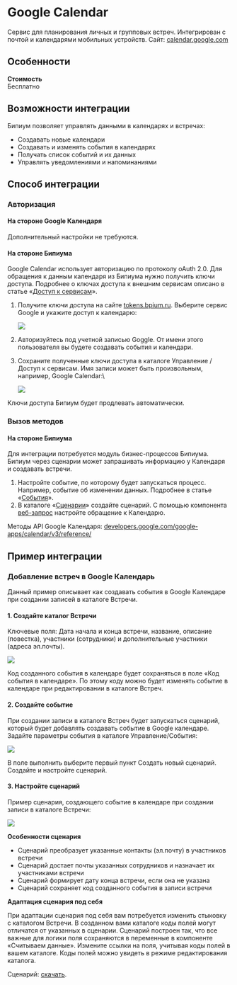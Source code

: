 # Google Calendar

Сервис для планирования личных и групповых встреч. Интегрирован с почтой и календарями мобильных устройств. Сайт: [calendar.google.com](https://calendar.google.com)

## Особенности

**Стоимость**  \
Бесплатно

## Возможности интеграции

Бипиум позволяет управлять данными в календарях и встречах:

* Создавать новые календари
* Создавать и изменять события в календарях
* Получать список событий и их данных
* Управлять уведомлениями и напоминаниями

## Способ интеграции

### Авторизация

#### На стороне Google Календаря

Дополнительный настройки не требуются.

#### На стороне Бипиума

Google Calendar использует авторизацию по протоколу oAuth 2.0. Для обращения к данным календаря из Бипиума нужно получить ключи доступа. Подробнее о ключах доступа к внешним сервисам описано в статье «[Доступ к сервисам](../../../../manual/structure/systemcatalogs/oauthservices.md)».

1.  Получите ключи доступа на сайте [tokens.bpium.ru](http://tokens.bpium.ru). Выберите сервис Google и укажите доступ к календарю:

    ![](../../../../.gitbook/assets/calendar_tokens.png)
2. Авторизуйтесь под учетной записью Goggle. От имени этого пользователя вы будете создавать события и календари.
3.  Сохраните полученные ключи доступа в каталоге Управление / Доступ к сервисам. Имя записи может быть произвольным, например, Google Calendar:\


    ![](../../../../.gitbook/assets/calendar_catalog_tokens.png)

Ключи доступа Бипиум будет продлевать автоматически.

### Вызов методов

#### На стороне Бипиума

Для интеграции потребуется модуль бизнес-процессов Бипиума. Бипиум через сценарии может запрашивать информацию у Календаря и создавать встречи.

1. Настройте событие, по которому будет запускаться процесс. Например, событие об изменении данных. Подробнее в статье «[События](../../../../manual/structure/systemcatalogs/events.md)».
2. В каталоге «[Сценарии](../../../../manual/processes/scripts/)» создайте сценарий. С помощью компонента [веб-запрос](../../../../manual/processes/scripts/components/webrequest.md) настройте обращение к Календарю.

Методы API Google Календаря: [developers.google.com/google-apps/calendar/v3/reference/](https://developers.google.com/google-apps/calendar/v3/reference/)

## Пример интеграции

### Добавление встреч в Google Календарь

Данный пример описывает как создавать события в Google Календаре при создании записей в каталоге Встречи.

#### 1. Создайте каталог Встречи

Ключевые поля: Дата начала и конца встречи, название, описание (повестка), участники (сотрудники) и дополнительные участники (адреса эл.почты).

![](../../../../.gitbook/assets/catalog_meetings.png)

Код созданного события в календаре будет сохраняться в поле «Код события в календаре». По этому коду можно будет изменять событие в календаре при редактировании в каталоге Встреч.

#### 2. Создайте событие

При создании записи в каталоге Встреч будет запускаться сценарий, который будет добавлять создавать событие в Google календаре. Задайте параметры события в каталоге Управление/События:

![](../../../../.gitbook/assets/catalog_calendar_event.png)

В поле выполнить выберите первый пункт Создать новый сценарий. Создайте и настройте сценарий.

#### 3. Настройте сценарий

Пример сценария, создающего событие в календаре при создании записи в каталоге Встречи:

![](../../../../.gitbook/assets/catalog_calendar_script.png)

**Особенности сценария**

* Сценарий преобразует указанные контакты (эл.почту) в участников встречи
* Сценарий достает почты указанных сотрудников и назначает их участниками встречи
* Сценарий формирует дату конца встречи, если она не указана
* Сценарий сохраняет код созданного события в записи встречи

**Адаптация сценария под себя**

При адаптации сценария под себя вам потребуется изменить стыковку с каталогом Встречи. В созданном вами каталоге коды полей могут отличатся от указанных в сценарии. Сценарий построен так, что все важные для логики поля сохраняются в переменные в компоненте «Считываем данные». Измените ссылки на поля, учитывая коды полей в вашем каталоге. Коды полей можно увидеть в режиме редактирования каталога.

Сценарий: [скачать](http://download.bpium.ru/docs/scripts/googlecalendar.version.1.bpmn).

